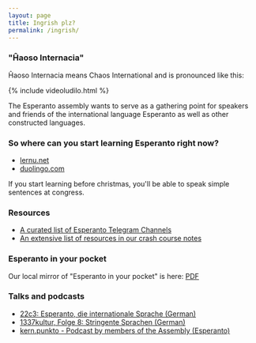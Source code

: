 ```yaml
---
layout: page
title: Ingrish plz?
permalink: /ingrish/
---
```


### "Ĥaoso Internacia"

Ĥaoso Internacia means Chaos International and is pronounced like this:

{% include videoludilo.html %}

The Esperanto assembly wants to serve as a gathering point for speakers 
and friends of the international language Esperanto as well as other constructed 
languages. 

### So where can you start learning Esperanto right now?

* [lernu.net](https://lernu.net)
* [duolingo.com](https://duolingo.com)

If you start learning before christmas, you'll be able to speak simple sentences at congress.

### Resources

* [A curated list of Esperanto Telegram Channels](https://telegramo.org)
* [An extensive list of resources in our crash course notes](https://github.com/c3esperanto/kurseto/blob/37c3/esperanto-37c3.md#resources)

### Esperanto in your pocket

Our local mirror of "Esperanto in your pocket" is here: [PDF](/dosieroj/pocket-guide.pdf)

### Talks and podcasts

* [22c3: Esperanto, die internationale Sprache (German)](https://media.ccc.de/v/22C3-503-de-esperanto)
* [1337kultur, Folge 8: Stringente Sprachen (German)](https://1337kultur.de/2011/folge-8-stringente-sprachen/)
* [kern.punkto - Podcast by members of the Assembly (Esperanto)](https://kern.punkto.info)